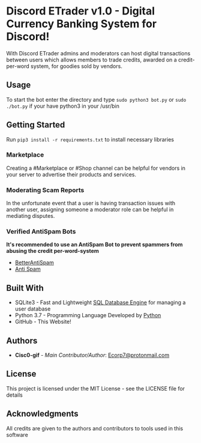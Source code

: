 # Discord ETrader v1.0 - Digital Currency Banking System for Discord!

With Discord ETrader admins and moderators can host digital transactions between users which allows members to trade credits, awarded on a credit-per-word system, for goodies sold by vendors.

## Usage

To start the bot enter the directory and type ``` sudo python3 bot.py ``` or ``` sudo ./bot.py ``` if your have python3 in your /usr/bin

## Getting Started

Run ``` pip3 install -r requirements.txt ``` to install necessary libraries

### Marketplace

Creating a #Marketplace or #Shop channel can be helpful for vendors in your server to advertise their products and services.

### Moderating Scam Reports

In the unfortunate event that a user is having transaction issues with another user, assigning someone a moderator role can be helpful in mediating disputes.

### Verified AntiSpam Bots

**It's recommended to use an AntiSpam Bot to prevent spammers from abusing the credit per-word-system**

* [BetterAntiSpam](<https://top.gg/bot/501982335076532224>)
* [Anti Spam](<https://top.gg/bot/681875101020454930>)

## Built With

* SQLite3 - Fast and Lightweight [SQL Database Engine](<https://www.sqlite.org/index.html>) for managing a user database
* Python 3.7 - Programming Language Developed by [Python](<https://python.org>)
* GitHub - This Website!

## Authors

* **Cisc0-gif** - *Main Contributor/Author*: Ecorp7@protonmail.com

## License

This project is licensed under the MIT License - see the LICENSE file for details

## Acknowledgments

All credits are given to the authors and contributors to tools used in this software
